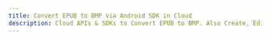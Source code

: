 ---title: Convert EPUB to BMP via Android SDK in Clouddescription: Cloud APIs & SDKs to Convert EPUB to BMP. Also Create, Edit & Render Microsoft Word & OpenOffice documents in the Cloud.---